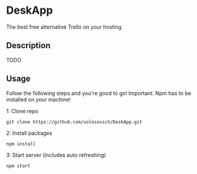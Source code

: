 # DeskApp
The best free alternative Trello on your hosting.

## Description
TODO
## Usage
Follow the following steps and you're good to go! Important: Npm has to be installed on your machine!

1: Clone repo
```
git clone https://github.com/volosovich/DeskApp.git
```
2: Install packages
```
npm install
```
3: Start server (includes auto refreshing)
```
npm start
```
